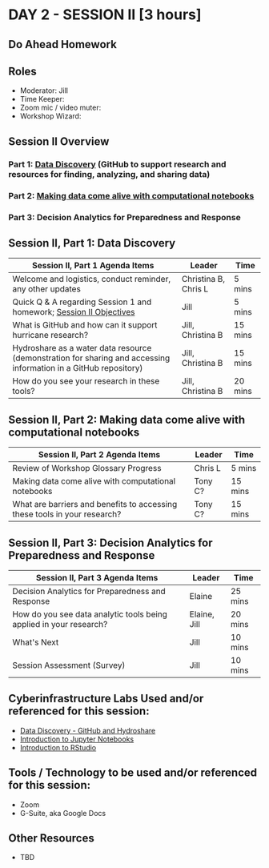 

# DAY 2 - SESSION II [3 hours]

## Do Ahead Homework

## Roles
* Moderator: Jill
* Time Keeper: 
* Zoom mic / video muter:
* Workshop Wizard: 

## Session II Overview
### Part 1: [Data Discovery](https://rapid-research.github.io/nc_pr_virtual_workshop/modules/intro_to_github.html) (GitHub to support research and resources for finding, analyzing, and sharing data)
### Part 2: [Making data come alive with computational notebooks](https://rapid-research.github.io/nc_pr_virtual_workshop/modules/intro_to_jupyter_notebooks.html)
### Part 3: Decision Analytics for Preparedness and Response

## Session II, Part 1: Data Discovery

Session II, Part 1 Agenda Items | Leader | Time 
---------------------------------------- | --------------- | ------- 
Welcome and logistics, conduct reminder, any other updates | Christina B, Chris L | 5 mins 
Quick Q & A regarding Session 1 and homework; [Session II Objectives](https://rapid-research.github.io/nc_pr_virtual_workshop/modules/sessionII_goals.html) | Jill | 5 mins 
What is GitHub and how can it support hurricane research? | Jill, Christina B | 15 mins
Hydroshare as a water data resource (demonstration for sharing and accessing information in a GitHub repository) | Jill, Christina B | 15 mins
How do you see your research in these tools? | Jill, Christina B | 20 mins

[//]: # (Any problems that need to be addressed) 

## Session II, Part 2: Making data come alive with computational notebooks

Session II, Part 2 Agenda Items | Leader | Time 
---------------------------------------- | --------------- | ------- 
Review of Workshop Glossary Progress | Chris L  | 5 mins
Making data come alive with computational notebooks  | Tony C? | 15 mins
What are barriers and benefits to accessing these tools in your research? | Tony C? | 15 mins

## Session II, Part 3: Decision Analytics for Preparedness and Response

Session II, Part 3 Agenda Items | Leader | Time 
---------------------------------------- | --------------- | ------- 
Decision Analytics for Preparedness and Response | Elaine | 25 mins
How do you see data analytic tools being applied in your research? | Elaine, Jill | 20 mins
What's Next | Jill | 10 mins
Session Assessment (Survey) | Jill | 10 mins

## Cyberinfrastructure Labs Used and/or referenced for this session:
* [Data Discovery - GitHub and Hydroshare](https://rapid-research.github.io/nc_pr_virtual_workshop/modules/intro_to_github.html)
* [Introduction to Jupyter Notebooks](https://rapid-research.github.io/nc_pr_virtual_workshop/modules/intro_to_jupyter_notebooks.html)
* [Introduction to RStudio](https://rapid-research.github.io/nc_pr_virtual_workshop/modules/intro_to_rstudio.html)

## Tools / Technology to be used and/or referenced for this session:
* Zoom
* G-Suite, aka Google Docs

## Other Resources
* TBD
